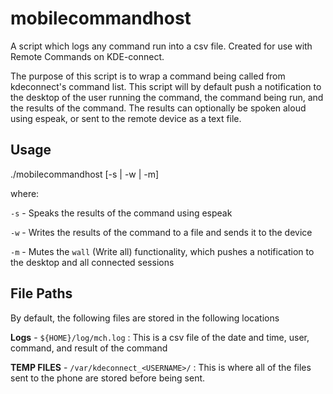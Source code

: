 # mobilecommandhost
A script which logs any command run into a csv file. Created for use with Remote Commands on KDE-connect.

The purpose of this script is to wrap a command being called from kdeconnect's command list. This script will by default push a notification to the desktop of the user running the command, the command being run, and the results of the command. The results can optionally be spoken aloud using espeak, or sent to the remote device as a text file.

## Usage

./mobilecommandhost [-s | -w | -m] <Command to run>

where:

`-s` - Speaks the results of the command using espeak

`-w` - Writes the results of the command to a file and sends it to the device

`-m` - Mutes the `wall` (Write all) functionality, which pushes a notification to the desktop and all connected sessions

## File Paths

By default, the following files are stored in the following locations

__Logs__ - `${HOME}/log/mch.log` : This is a csv file of the date and time, user, command, and result of the command

__TEMP FILES__ - `/var/kdeconnect_<USERNAME>/` : This is where all of the files sent to the phone are stored before being sent.